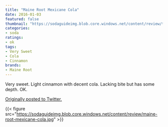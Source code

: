 ```yaml
---
title: "Maine Root Mexicane Cola"
date: 2016-01-03
featured: false
thumbnail: "https://sodaguideimg.blob.core.windows.net/content/review/thumbs/maine-root-mexicane-cola.jpg"
categories:
- soda
ratings:
- ok
tags:
- Very Sweet
- Cola
- Cinnamon
brands:
- Maine Root
---
```


Very sweet. Light cinnamon with decent cola. Lacking bite but has some depth. OK.

[Originally posted to Twitter.](https://twitter.com/Cavorter/status/683852543965843456)

{{< figure src="https://sodaguideimg.blob.core.windows.net/content/review/maine-root-mexicane-cola.jpg" >}}

